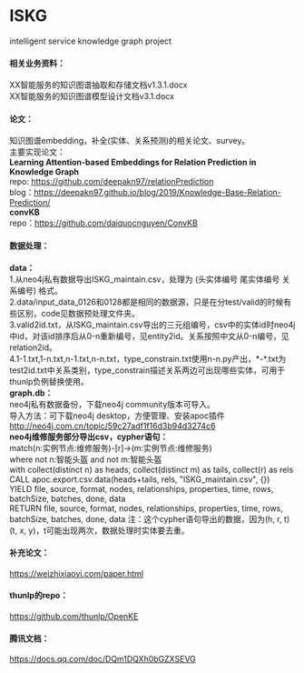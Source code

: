 # ISKG
intelligent service knowledge graph project

#### 相关业务资料：
XX智能服务的知识图谱抽取和存储文档v1.3.1.docx  
XX智能服务的知识图谱模型设计文档v3.1.docx

#### 论文： 
知识图谱embedding，补全(实体、关系预测)的相关论文、survey。   
主要实现论文：   
**Learning Attention-based Embeddings for Relation Prediction in Knowledge Graph**   
repo: https://github.com/deepakn97/relationPrediction   
blog：https://deepakn97.github.io/blog/2019/Knowledge-Base-Relation-Prediction/   
**convKB**   
repo：https://github.com/daiquocnguyen/ConvKB


#### 数据处理：   
**data：**  
1.从neo4j私有数据导出ISKG_maintain.csv，处理为 (头实体编号 尾实体编号 关系编号) 格式。  
2.data/input_data_0126和0128都是相同的数据源，只是在分test/valid的时候有些区别，code见数据预处理文件夹。  
3.valid2id.txt，从ISKG_maintain.csv导出的三元组编号，csv中的实体id时neo4j中id，对该id排序后从0-n重新编号，见entity2id。关系按照中文从0-n编号，见relation2id。  
4.1-1.txt,1-n.txt,n-1.txt,n-n.txt，type_constrain.txt使用n-n.py产出，\*-\*.txt为test2id.txt中关系类别，type_constrain描述关系两边可出现哪些实体，可用于thunlp负例替换使用。  
**graph.db：**   
neo4j私有数据备份，下载neo4j community版本可导入。   
导入方法：可下载neo4j desktop，方便管理、安装apoc插件 http://neo4j.com.cn/topic/59c27adf1f16d3b94d3274c6    
**neo4j维修服务部分导出csv，cypher语句：**  
match(n:实例节点:维修服务)-[r]->(m:实例节点:维修服务)   
where not n:智能头盔 and not m:智能头盔   
with collect(distinct n) as heads, collect(distinct m) as tails, collect(r) as rels   
CALL apoc.export.csv.data(heads+tails, rels, "ISKG_maintain.csv", {})   
YIELD file, source, format, nodes, relationships, properties, time, rows, batchSize, batches, done, data   
RETURN file, source, format, nodes, relationships, properties, time, rows, batchSize, batches, done, data 注：这个cypher语句导出的数据，因为(h, r, t) (t, x, y)，t可能出现两次，数据处理时实体要去重。 

#### 补充论文：   
https://weizhixiaoyi.com/paper.html

#### thunlp的repo：  
https://github.com/thunlp/OpenKE

#### 腾讯文档：  
https://docs.qq.com/doc/DQm1DQXh0bGZXSEVG